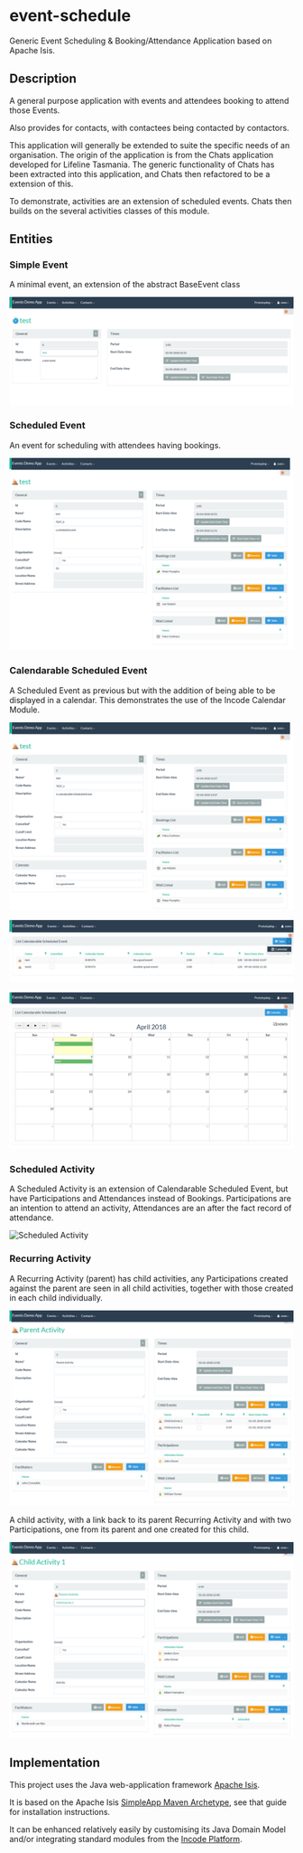 # event-schedule
Generic Event Scheduling &amp; Booking/Attendance Application based on Apache Isis.

## Description

A general purpose application with events and attendees booking to attend those Events. 

Also provides for contacts, with contactees being contacted by contactors.

This application will generally be extended to suite the specific needs of an organisation. 
The origin of the application is from the Chats application developed for Lifeline Tasmania.
The generic functionality of Chats has been extracted into this application, and Chats then refactored to be a extension of this.

To demonstrate, activities are an extension of scheduled events. Chats then builds on the several activities classes of this module.

## Entities

### Simple Event

A minimal event, an extension of the abstract BaseEvent class

![Simple Event Screen](https://github.com/Stephen-Cameron-Data-Services/event-schedule/raw/master/module-base/images/screen/SimpleEvent.png)

### Scheduled Event

An event for scheduling with attendees having bookings. 

![Scheduled Event Screen](https://github.com/Stephen-Cameron-Data-Services/event-schedule/raw/master/module-base/images/screen/ScheduledEvent.png)

### Calendarable Scheduled Event

A Scheduled Event as previous but with the addition of being able to be displayed in a calendar. This demonstrates the use of the Incode Calendar Module.

![Calendarable Scheduled Event Screen](https://github.com/Stephen-Cameron-Data-Services/event-schedule/raw/master/module-base/images/screen/CalendarableScheduledEvent.png)

![Calendarable Scheduled Events in Tabular View](https://github.com/Stephen-Cameron-Data-Services/event-schedule/raw/master/module-base/images/screen/CalendarableScheduledEventsInTableView.png)

![Calendarable Scheduled Events in Calendar View](https://github.com/Stephen-Cameron-Data-Services/event-schedule/raw/master/module-base/images/screen/CalendarableScheduledEventsInCalendarView.png)

### Scheduled Activity

A Scheduled Activity is an extension of Calendarable Scheduled Event, but have Participations and Attendances instead of Bookings. Participations are an intention to attend an activity, Attendances are an after the fact record of attendance.

![Scheduled Activity](https://github.com/Stephen-Cameron-Data-Services/event-schedule/raw/master/module-base/images/screen/ScheduledActivity.png)

### Recurring Activity

A Recurring Activity (parent) has child activities, any Participations created against the parent are seen in all child activities, together with those created in each child individually.

![Recurring Activity Event](https://github.com/Stephen-Cameron-Data-Services/event-schedule/raw/master/module-base/images/screen/RecurringActivityEvent.png)

A child activity, with a link back to its parent Recurring Activity and with two Participations, one from its parent and one created for this child.

![Parented Activity Event](https://github.com/Stephen-Cameron-Data-Services/event-schedule/raw/master/module-base/images/screen/ParentedActivityEvent.png)

## Implementation

This project uses the Java web-application framework [Apache Isis](http://isis.apache.org).

It is based on the Apache Isis [SimpleApp Maven Archetype](https://isis.apache.org/guides/ugfun/ugfun.html#_ugfun_getting-started_simpleapp-archetype), see that guide for installation instructions.  

It can be enhanced relatively easily by customising its Java Domain Model and/or integrating standard modules from the [Incode Platform](http://platform.incode.org).



